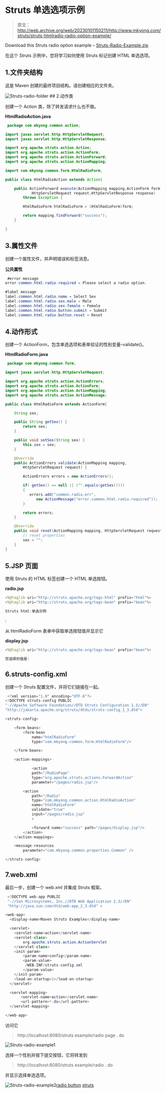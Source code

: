 # Struts <radio>单选选项示例</radio>

> 原文：<http://web.archive.org/web/20230101150211/http://www.mkyong.com/struts/struts-htmlradio-radio-option-example/>

Download this Struts radio option example – [Struts-Radio-Example.zip](http://web.archive.org/web/20190224162133/http://www.mkyong.com/wp-content/uploads/2010/04/Struts-Radio-Example.zip)

在这个 Struts 示例中，您将学习如何使用 Struts <radio>标记创建 HTML 单选选项。</radio>

## 1.文件夹结构

这是 Maven 创建的最终项目结构。请创建相应的文件夹。

![Struts-radio-folder](img/49e299917c84de0f3e5bb36715121850.png "Struts-radio-folder") ## 2.动作类

创建一个 Action 类，除了转发请求什么也不做。

**HtmlRadioAction.java**

```java
 package com.mkyong.common.action;

import javax.servlet.http.HttpServletRequest;
import javax.servlet.http.HttpServletResponse;

import org.apache.struts.action.Action;
import org.apache.struts.action.ActionForm;
import org.apache.struts.action.ActionForward;
import org.apache.struts.action.ActionMapping;

import com.mkyong.common.form.HtmlRadioForm;

public class HtmlRadioAction extends Action{

	public ActionForward execute(ActionMapping mapping,ActionForm form,
			HttpServletRequest request,HttpServletResponse response) 
        throws Exception {

		HtmlRadioForm htmlRadioForm = (HtmlRadioForm)form;

		return mapping.findForward("success");
	}

} 
```

 ## 3.属性文件

创建一个属性文件，并声明错误和标签消息。

**公共属性**

```java
 #error message
error.common.html.radio.required = Please select a radio option.

#label message
label.common.html.radio.name = Select Sex
label.common.html.radio.sex.male = Male
label.common.html.radio.sex.female = Female
label.common.html.radio.button.submit = Submit
label.common.html.radio.button.reset = Reset 
```

## 4.动作形式

创建一个 ActionForm，包含单选选项和表单验证的性别变量–validate()。

**HtmlRadioForm.java**

```java
 package com.mkyong.common.form;

import javax.servlet.http.HttpServletRequest;

import org.apache.struts.action.ActionErrors;
import org.apache.struts.action.ActionForm;
import org.apache.struts.action.ActionMapping;
import org.apache.struts.action.ActionMessage;

public class HtmlRadioForm extends ActionForm{

	String sex;

	public String getSex() {
		return sex;
	}

	public void setSex(String sex) {
		this.sex = sex;
	}

	@Override
	public ActionErrors validate(ActionMapping mapping,
		HttpServletRequest request) {

	    ActionErrors errors = new ActionErrors();

	    if( getSex() == null || ("".equals(getSex())))
	    {
	       errors.add("common.radio.err",
	    	  new ActionMessage("error.common.html.radio.required"));
	    }

	    return errors;
	}

	@Override
	public void reset(ActionMapping mapping, HttpServletRequest request) {
		// reset properties
		sex = "";
	}
} 
```

## 5.JSP 页面

使用 Struts 的 HTML 标签<radio>创建一个 HTML 单选按钮。</radio>

**radio.jsp**

```java
<%@taglib uri="http://struts.apache.org/tags-html" prefix="html"%>
<%@taglib uri="http://struts.apache.org/tags-bean" prefix="bean"%>

Struts html:单选示例

```

<form action="/Radio"><messages id="err_name" property="common.radio.err"></messages><message key="label.common.html.radio.name">:<radio property="sex" value="male"><message key="label.common.html.radio.sex.male"><radio property="sex" value="female"><message key="label.common.html.radio.sex.female"></message></radio></message></radio></message><submit><message key="label.common.html.radio.button.submit"></message></submit><reset><message key="label.common.html.radio.button.reset"></message></reset></form>

从 htmlRadioForm 表单中获取单选按钮值并显示它

**display.jsp**

```java
<%@taglib uri="http://struts.apache.org/tags-bean" prefix="bean"%>

您选择的值是:

```

## 6.struts-config.xml

创建一个 Struts 配置文件，并将它们链接在一起。

```java
 <?xml version="1.0" encoding="UTF-8"?>
<!DOCTYPE struts-config PUBLIC 
"-//Apache Software Foundation//DTD Struts Configuration 1.3//EN" 
"http://jakarta.apache.org/struts/dtds/struts-config_1_3.dtd">

<struts-config>

	<form-beans>
		<form-bean
			name="htmlRadioForm"
			type="com.mkyong.common.form.HtmlRadioForm"/>

	</form-beans>

	<action-mappings>

	        <action
			path="/RadioPage"
			type="org.apache.struts.actions.ForwardAction"
			parameter="/pages/radio.jsp"/>

		<action
			path="/Radio"
			type="com.mkyong.common.action.HtmlRadioAction"
			name="htmlRadioForm"
			validate="true"
			input="/pages/radio.jsp"
			>	

			<forward name="success" path="/pages/display.jsp"/>
		</action>
	</action-mappings>

	<message-resources
		parameter="com.mkyong.common.properties.Common" />

</struts-config> 
```

## 7.web.xml

最后一步，创建一个 web.xml 并集成 Struts 框架。

```java
 <!DOCTYPE web-app PUBLIC
 "-//Sun Microsystems, Inc.//DTD Web Application 2.3//EN"
 "http://java.sun.com/dtd/web-app_2_3.dtd" >

<web-app>
  <display-name>Maven Struts Examples</display-name>

  <servlet>
    <servlet-name>action</servlet-name>
    <servlet-class>
        org.apache.struts.action.ActionServlet
    </servlet-class>
    <init-param>
        <param-name>config</param-name>
        <param-value>
         /WEB-INF/struts-config.xml
        </param-value>
    </init-param>
    <load-on-startup>1</load-on-startup>
  </servlet>

  <servlet-mapping>
       <servlet-name>action</servlet-name>
       <url-pattern>*.do</url-pattern>
  </servlet-mapping>

</web-app> 
```

访问它

> http://localhost:8080/struts example/radio page . do

![Struts-radio-example1](img/73e8313d231eca8961893df743a945b8.png "Struts-radio-example1")

选择一个性别并按下提交按钮，它将转发到

> http://localhost:8080/struts example/radio . do

并显示选择单选选项。

![](img/fad96c41188f0f5ae715ac4039140ec0.png "Struts-radio-example2")[radio button](http://web.archive.org/web/20190224162133/http://www.mkyong.com/tag/radio-button/) [struts](http://web.archive.org/web/20190224162133/http://www.mkyong.com/tag/struts/)







